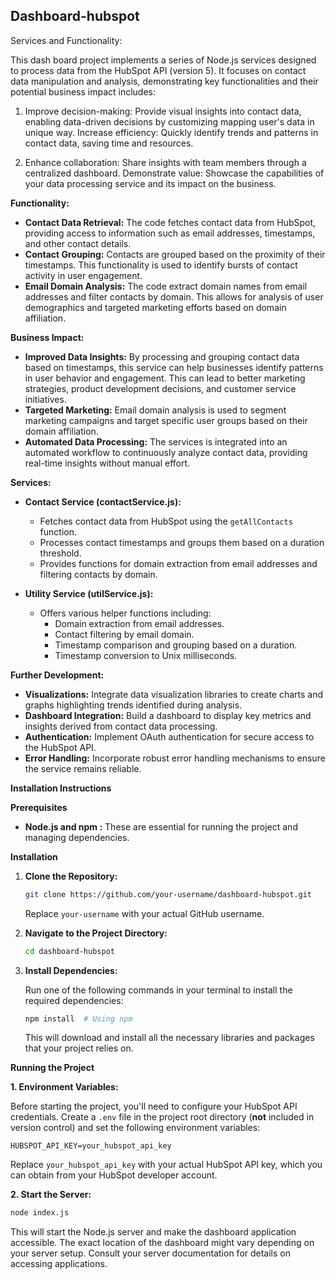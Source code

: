 ## Dashboard-hubspot

Services and Functionality:

This dash board project implements a series of Node.js services designed to process data from the HubSpot API (version 5). It focuses on contact data manipulation and analysis, demonstrating key functionalities and their potential business impact includes:

1. Improve decision-making: Provide visual insights into contact data, enabling data-driven decisions by customizing mapping user's data in unique way.
Increase efficiency: Quickly identify trends and patterns in contact data, saving time and resources.

2. Enhance collaboration: Share insights with team members through a centralized dashboard.
Demonstrate value: Showcase the capabilities of your data processing service and its impact on the business.

**Functionality:**

* **Contact Data Retrieval:** The code fetches contact data from HubSpot, providing access to information such as email addresses, timestamps, and other contact details.
* **Contact Grouping:** Contacts are grouped based on the proximity of their timestamps. This functionality is used to identify bursts of contact activity in user engagement.
* **Email Domain Analysis:** The code extract domain names from email addresses and filter contacts by domain. This allows for analysis of user demographics and targeted marketing efforts based on domain affiliation.

**Business Impact:**

* **Improved Data Insights:** By processing and grouping contact data based on timestamps, this service can help businesses identify patterns in user behavior and engagement. This can lead to better marketing strategies, product development decisions, and customer service initiatives.
* **Targeted Marketing:** Email domain analysis is used to segment marketing campaigns and target specific user groups based on their domain affiliation. 
* **Automated Data Processing:** The services is integrated into an automated workflow to continuously analyze contact data, providing real-time insights without manual effort.

**Services:**

* **Contact Service (contactService.js):**
  - Fetches contact data from HubSpot using the `getAllContacts` function.
  - Processes contact timestamps and groups them based on a duration threshold.
  - Provides functions for domain extraction from email addresses and filtering contacts by domain.

* **Utility Service (utilService.js):**
  - Offers various helper functions including:
      - Domain extraction from email addresses.
      - Contact filtering by email domain.
      - Timestamp comparison and grouping based on a duration.
      - Timestamp conversion to Unix milliseconds.

**Further Development:**

* **Visualizations:** Integrate data visualization libraries to create charts and graphs highlighting trends identified during analysis.
* **Dashboard Integration:** Build a dashboard to display key metrics and insights derived from contact data processing.
* **Authentication:** Implement OAuth authentication for secure access to the HubSpot API.
* **Error Handling:** Incorporate robust error handling mechanisms to ensure the service remains reliable.


**Installation Instructions**

**Prerequisites**

- **Node.js and npm :** These are essential for running the project and managing dependencies. 

**Installation**

1. **Clone the Repository:**

   ```bash
   git clone https://github.com/your-username/dashboard-hubspot.git
   ```

   Replace `your-username` with your actual GitHub username.

2. **Navigate to the Project Directory:**

   ```bash
   cd dashboard-hubspot
   ```

3. **Install Dependencies:**

   Run one of the following commands in your terminal to install the required dependencies:

   ```bash
   npm install  # Using npm
   ```

   This will download and install all the necessary libraries and packages that your project relies on.

**Running the Project**

**1. Environment Variables:**

   Before starting the project, you'll need to configure your HubSpot API credentials. Create a `.env` file in the project root directory (**not** included in version control) and set the following environment variables:

   ```
   HUBSPOT_API_KEY=your_hubspot_api_key
   ```

   Replace `your_hubspot_api_key` with your actual HubSpot API key, which you can obtain from your HubSpot developer account.

**2. Start the Server:**

   ```bash
   node index.js  
   ```

   This will start the Node.js server and make the dashboard application accessible. The exact location of the dashboard might vary depending on your server setup. Consult your server documentation for details on accessing applications.

